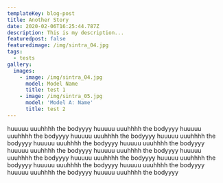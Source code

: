 ```yaml
---
templateKey: blog-post
title: Another Story
date: 2020-02-06T16:25:44.787Z
description: This is my description...
featuredpost: false
featuredimage: /img/sintra_04.jpg
tags:
  - tests
gallery:
  images:
    - image: /img/sintra_04.jpg
      model: Model Name
      title: test 1
    - image: /img/sintra_05.jpg
      model: 'Model A: Name'
      title: test 2
---
```

 huuuuu uuuhhhh the bodyyyy huuuuu uuuhhhh the bodyyyy huuuuu uuuhhhh the bodyyyy huuuuu uuuhhhh the bodyyyy huuuuu uuuhhhh the bodyyyy huuuuu uuuhhhh the bodyyyy huuuuu uuuhhhh the bodyyyy huuuuu uuuhhhh the bodyyyy huuuuu uuuhhhh the bodyyyy huuuuu uuuhhhh the bodyyyy huuuuu uuuhhhh the bodyyyy huuuuu uuuhhhh the bodyyyy huuuuu uuuhhhh the bodyyyy huuuuu uuuhhhh the bodyyyy huuuuu uuuhhhh the bodyyyy huuuuu uuuhhhh the bodyyyy
